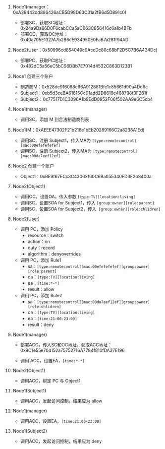 1. Node1(manager：0xA28442dd896426aCB5D98D63C31a2fB6d5D891c0)
   - 部署SC，获取SC地址：0x24a9Da96D0F6cabCCa5aC663C856416c6a1b4BFb
   - 部署OC，获取OC地址：0x40a705E1327A7b2B6cE934950E0FaB7a281f94AD
   
2. Node2(User：0x50996cd854049c9AccDc80c68bF2D5C7B6A434Dc)
   
   - 部署PC，获取PC地址：0x482dC5a56eC5bC96DBb7E7014d4532C863D123B1
   
3. Node1 创建三个账户
   - 制造商M：0x528de916088e86A912881Bfc1c85661d90a4Dd6c
   - Subject1：0xb5d3ceBA61815Cc01add2D8619c468798f3F261f
   - Subject2：0x77517D1C3096A1b9EdD0952F06f502AA9e6C5cb4
   
4. Node1(manager)
   
   - 调用SC，添加 M 到合法制造商列表
   
5. Node1(M：0xAEEE47302F21b218e1bEb20289166C2a8238A1Ed)
   - 调用SC，注册 Subject1，传入MA为 `[type:remotecontrol][mac:00efefefefef]`
   - 调用SC，注册 Subject2，传入MA为 `[type:remotecontrol][mac:00da7eef12ef]`
   
6. Node2 创建一个账户
   
   - Object1：0xBE9f67ECc3C43062f60C6Ba055340FD3F2b8400a
   
7. Node2(Object1)
   - 调用OC，设置OA，传入参数 `[type:TV][location:living]`
   - 调用SC，设置SOA for Subject1，传入 `[group:owner][role:parent]`
   - 调用SC，设置SOA for Subject2，传入` [group:owner][role:chlidren]`
   
8. Node2(User)
   - 调用 PC，添加 Policy
     - resource：switch
     - action：on
     - duty：record
     - algorithm：denyoverrides
   - 调用 PC，添加 Rule1
     - sa：`[type:remotecontrol][mac:00efefefefef][group:owner][role:parent]`
     - oa：`[type:TV][location:living]`
     - ea：`[time:*-*]`
     - result：allow
   - 调用 PC，添加 Rule2
     - sa：`[type:remotecontrol][mac:00da7eef12ef][group:owner][role:chlidren]`
     - oa：`[type:TV][location:living]`
     - ea：`[time:21:00-23:00]`
     - result：deny
   
9. Node1(manager)

   - 部署ACC，传入SC和OC地址，获取ACC地址：0x9C1e55e70d152a75752716A7784f810fDA37E196

   - 调用 ACC，设置EA，`[time:*-*]`

10. Node2(Object1)

    - 调用ACC，绑定 PC 与 Object1

11. Node1(Subject1)

    - 调用ACC，发起访问控制，结果应为 allow

12. Node1(manager)

    - 调用ACC，设置EA，`[time:21:00-23:00]`

13. Node1(Subject2)

    - 调用ACC，发起访问控制，结果应为 deny

